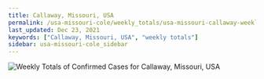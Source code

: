 ```yaml
---
title: Callaway, Missouri, USA
permalink: /usa-missouri-cole/weekly_totals/usa-missouri-callaway-weekly_totals.html
last_updated: Dec 23, 2021
keywords: ["Callaway, Missouri, USA", "weekly totals"]
sidebar: usa-missouri-cole_sidebar
---
```


![Weekly Totals of Confirmed Cases for Callaway, Missouri, USA](/covid_tracker/images/graphs/usa-missouri-callaway-weekly_totals_graph.png)
